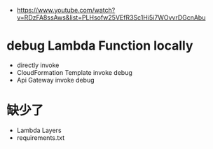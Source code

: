 
- https://www.youtube.com/watch?v=RDzFA8ssAws&list=PLHsofw25VEfR3Sc1Hi5i7WOvvrDGcnAbu


# debug Lambda Function locally

- directly invoke
- CloudFormation Template invoke debug
- Api Gateway invoke debug


# 缺少了

- Lambda Layers
- requirements.txt
